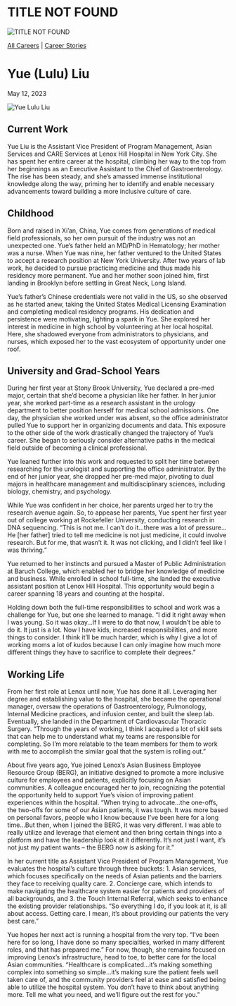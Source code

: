 # TITLE NOT FOUND

![TITLE NOT FOUND](https://madamambition.com/wp-content/uploads/2023/04/53-scaled.jpg)

[All Careers](https://madamambition.com/category/career-stories/all-careers/) | [Career Stories](https://madamambition.com/category/career-stories/)

Yue (Lulu) Liu
==============

May 12, 2023

![Yue Lulu Liu](https://madamambition.com/wp-content/uploads/2023/04/53-scaled.jpg "Yue Lulu Liu")

Current Work
------------

Yue Liu is the Assistant Vice President of Program Management, Asian Services and CARE Services at Lenox Hill Hospital in New York City. She has spent her entire career at the hospital, climbing her way to the top from her beginnings as an Executive Assistant to the Chief of Gastroenterology. The rise has been steady, and she’s amassed immense institutional knowledge along the way, priming her to identify and enable necessary advancements toward building a more inclusive culture of care.

Childhood
---------

Born and raised in Xi’an, China, Yue comes from generations of medical field professionals, so her own pursuit of the industry was not an unexpected one. Yue’s father held an MD/PhD in Hematology; her mother was a nurse. When Yue was nine, her father ventured to the United States to accept a research position at New York University. After two years of lab work, he decided to pursue practicing medicine and thus made his residency more permanent. Yue and her mother soon joined him, first landing in Brooklyn before settling in Great Neck, Long Island.

Yue’s father’s Chinese credentials were not valid in the US, so she observed as he started anew, taking the United States Medical Licensing Examination and completing medical residency programs. His dedication and persistence were motivating, lighting a spark in Yue. She explored her interest in medicine in high school by volunteering at her local hospital. Here, she shadowed everyone from administrators to physicians, and nurses, which exposed her to the vast ecosystem of opportunity under one roof.

University and Grad-School Years
--------------------------------

During her first year at Stony Brook University, Yue declared a pre-med major, certain that she’d become a physician like her father. In her junior year, she worked part-time as a research assistant in the urology department to better position herself for medical school admissions. One day, the physician she worked under was absent, so the office administrator pulled Yue to support her in organizing documents and data. This exposure to the other side of the work drastically changed the trajectory of Yue’s career. She began to seriously consider alternative paths in the medical field outside of becoming a clinical professional.

Yue leaned further into this work and requested to split her time between researching for the urologist and supporting the office administrator. By the end of her junior year, she dropped her pre-med major, pivoting to dual majors in healthcare management and multidisciplinary sciences, including biology, chemistry, and psychology.

While Yue was confident in her choice, her parents urged her to try the research avenue again. So, to appease her parents, Yue spent her first year out of college working at Rockefeller University, conducting research in DNA sequencing. “This is not me. I can’t do it…there was a lot of pressure…He [her father] tried to tell me medicine is not just medicine, it could involve research. But for me, that wasn’t it. It was not clicking, and I didn’t feel like I was thriving.”

Yue returned to her instincts and pursued a Master of Public Administration at Baruch College, which enabled her to bridge her knowledge of medicine and business. While enrolled in school full-time, she landed the executive assistant position at Lenox Hill Hospital. This opportunity would begin a career spanning 18 years and counting at the hospital.

Holding down both the full-time responsibilities to school and work was a challenge for Yue, but one she learned to manage. “I did it right away when I was young. So it was okay…If I were to do that now, I wouldn’t be able to do it. It just is a lot. Now I have kids, increased responsibilities, and more things to consider. I think it’ll be much harder, which is why I give a lot of working moms a lot of kudos because I can only imagine how much more different things they have to sacrifice to complete their degrees.”

Working Life
------------

From her first role at Lenox until now, Yue has done it all. Leveraging her degree and establishing value to the hospital, she became the operational manager, oversaw the operations of Gastroenterology, Pulmonology, Internal Medicine practices, and infusion center, and built the sleep lab. Eventually, she landed in the Department of Cardiovascular Thoracic Surgery. “Through the years of working, I think I acquired a lot of skill sets that can help me to understand what my teams are responsible for completing. So I’m more relatable to the team members for them to work with me to accomplish the similar goal that the system is rolling out.”

About five years ago, Yue joined Lenox’s Asian Business Employee Resource Group (BERG), an initiative designed to promote a more inclusive culture for employees and patients, explicitly focusing on Asian communities. A colleague encouraged her to join, recognizing the potential the opportunity held to support Yue’s vision of improving patient experiences within the hospital. “When trying to advocate…the one-offs, the two-offs for some of our Asian patients, it was tough. It was more based on personal favors, people who I know because I’ve been here for a long time…But then, when I joined the BERG, it was very different. I was able to really utilize and leverage that element and then bring certain things into a platform and have the leadership look at it differently. It’s not just I want, it’s not just my patient wants – the BERG now is asking for it.”

In her current title as Assistant Vice President of Program Management, Yue evaluates the hospital’s culture through three buckets: 1. Asian services, which focuses specifically on the needs of Asian patients and the barriers they face to receiving quality care. 2. Concierge care, which intends to make navigating the healthcare system easier for patients and providers of all backgrounds, and 3. the Touch Internal Referral, which seeks to enhance the existing provider relationships. “So everything I do, if you look at it, is all about access. Getting care. I mean, it’s about providing our patients the very best care.”

Yue hopes her next act is running a hospital from the very top. “I’ve been here for so long, I have done so many specialties, worked in many different roles, and that has prepared me.” For now, though, she remains focused on improving Lenox’s infrastructure, head to toe, to better care for the local Asian communities. “Healthcare is complicated…it’s making something complex into something so simple…it’s making sure the patient feels well taken care of, and the community providers feel at ease and satisfied being able to utilize the hospital system. You don’t have to think about anything more. Tell me what you need, and we’ll figure out the rest for you.”